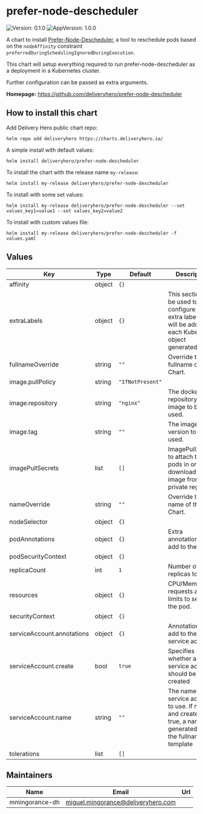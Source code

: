 # prefer-node-descheduler

![Version: 0.1.0](https://img.shields.io/badge/Version-0.1.0-informational?style=flat-square) ![AppVersion: 1.0.0](https://img.shields.io/badge/AppVersion-1.0.0-informational?style=flat-square)

A chart to install [Prefer-Node-Descheduler](https://github.com/deliveryhero/prefer-node-descheduler), a tool to
reschedule pods based on the `nodeAffinity` constraint `preferredDuringSchedulingIgnoredDuringExecution`.

This chart will setup everything required to run prefer-node-descheduler as a deployment in a Kubernetes cluster.

Further configuration can be passed as extra arguments.

**Homepage:** <https://github.com/deliveryhero/prefer-node-descheduler>

## How to install this chart

Add Delivery Hero public chart repo:

```console
helm repo add deliveryhero https://charts.deliveryhero.io/
```

A simple install with default values:

```console
helm install deliveryhero/prefer-node-descheduler
```

To install the chart with the release name `my-release`:

```console
helm install my-release deliveryhero/prefer-node-descheduler
```

To install with some set values:

```console
helm install my-release deliveryhero/prefer-node-descheduler --set values_key1=value1 --set values_key2=value2
```

To install with custom values file:

```console
helm install my-release deliveryhero/prefer-node-descheduler -f values.yaml
```

## Values

| Key | Type | Default | Description |
|-----|------|---------|-------------|
| affinity | object | `{}` |  |
| extraLabels | object | `{}` | This section can be used to configure some extra labels that will be added to each Kubernetes object generated. |
| fullnameOverride | string | `""` | Override the fullname of the Chart. |
| image.pullPolicy | string | `"IfNotPresent"` |  |
| image.repository | string | `"nginx"` | The docker repository and image to be used. |
| image.tag | string | `""` | The image version to be used. |
| imagePullSecrets | list | `[]` | ImagePullSecrets to attach to the pods in order to download the image from a private registry. |
| nameOverride | string | `""` | Override the name of the Chart. |
| nodeSelector | object | `{}` |  |
| podAnnotations | object | `{}` | Extra annotations to add to the pods. |
| podSecurityContext | object | `{}` |  |
| replicaCount | int | `1` | Number of replicas to run. |
| resources | object | `{}` | CPU/Memory requests and limits to set for the pod. |
| securityContext | object | `{}` |  |
| serviceAccount.annotations | object | `{}` | Annotations to add to the service account |
| serviceAccount.create | bool | `true` | Specifies whether a service account should be created |
| serviceAccount.name | string | `""` | The name of the service account to use. If not set and create is true, a name is generated using the fullname template |
| tolerations | list | `[]` |  |

## Maintainers

| Name | Email | Url |
| ---- | ------ | --- |
| mmingorance-dh | miguel.mingorance@deliveryhero.com |  |
